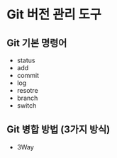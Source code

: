 # Git 버전 관리 도구
## Git 기본 명령어

- status
- add
- commit
- log
- resotre
- branch
- switch

## Git 병합 방법 (3가지 방식)
- 3Way